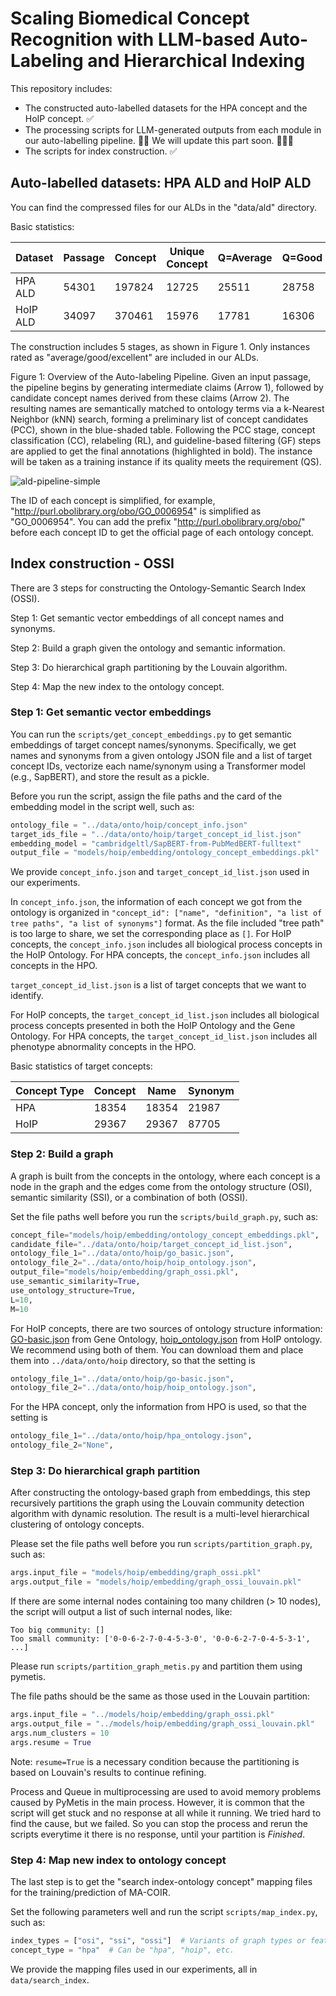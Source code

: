 # Scaling Biomedical Concept Recognition with LLM-based Auto-Labeling and Hierarchical Indexing

This repository includes:
   - The constructed auto-labelled datasets for the HPA concept and the HoIP concept. ✅
   - The processing scripts for LLM-generated outputs from each module in our auto-labelling pipeline.
     🏃‍♂️ We will update this part soon. 🏃‍♂️‍➡️
   - The scripts for index construction. ✅


## Auto-labelled datasets: HPA ALD and HoIP ALD
You can find the compressed files for our ALDs in the "data/ald" directory.

Basic statistics:

| Dataset  | Passage | Concept | Unique Concept | Q=Average | Q=Good | Q=Excellent |
|----------| ------- | ------- | -------------- |-----------| ------ | ----------- |
| HPA ALD  | 54301 | 197824 | 12725 | 25511     | 28758 | 32 |
| HoIP ALD | 34097 | 370461 | 15976 | 17781     | 16306 | 10 |

The construction includes 5 stages, as shown in Figure 1. 
Only instances rated as "average/good/excellent" are included in our ALDs.

Figure 1: Overview of the Auto-labeling Pipeline. Given an input passage, the pipeline begins by generating  intermediate claims (Arrow 1), followed by candidate concept names derived from these claims (Arrow 2). The  resulting names are semantically matched to ontology terms via a k-Nearest Neighbor (kNN) search, forming a  preliminary list of concept candidates (PCC), shown in the blue-shaded table. Following the PCC stage, concept  classification (CC), relabeling (RL), and guideline-based filtering (GF) steps are applied to get the final annotations (highlighted in bold). The instance will be taken as a training instance if its quality meets the requirement (QS).

![ald-pipeline-simple](https://github.com/user-attachments/assets/e944b65f-2a77-41a3-b24a-20eae5032c44)

The ID of each concept is simplified, for example, "http://purl.obolibrary.org/obo/GO_0006954" is simplified as "GO_0006954". You can add the prefix "http://purl.obolibrary.org/obo/" before each concept ID to get the official page of each ontology concept.


## Index construction - OSSI

There are 3 steps for constructing the Ontology-Semantic Search Index (OSSI).

Step 1: Get semantic vector embeddings of all concept names and synonyms.

Step 2: Build a graph given the ontology and semantic information.

Step 3: Do hierarchical graph partitioning by the Louvain algorithm.

Step 4: Map the new index to the ontology concept.

### Step 1: Get semantic vector embeddings
You can run the ``scripts/get_concept_embeddings.py`` to get semantic embeddings of target concept names/synonyms.
Specifically, we get names and synonyms from a given ontology JSON file and a list of target concept IDs, vectorize each name/synonym using a Transformer model (e.g., SapBERT), and store the result as a pickle.

Before you run the script, assign the file paths and the card of the embedding model in the script well, such as: 

```python
ontology_file = "../data/onto/hoip/concept_info.json"
target_ids_file = "../data/onto/hoip/target_concept_id_list.json"
embedding_model = "cambridgeltl/SapBERT-from-PubMedBERT-fulltext"
output_file = "models/hoip/embedding/ontology_concept_embeddings.pkl"
```

We provide ``concept_info.json`` and ``target_concept_id_list.json`` used in our experiments.

In ``concept_info.json``, the information of each concept we got from the ontology is organized in ``"concept_id": ["name", "definition", "a list of tree paths", "a list of synonyms"]`` format. As the file included "tree path" is too large to share, we set the corresponding place as ``[]``.
For HoIP concepts, the ``concept_info.json`` includes all biological process concepts in the HoIP Ontology.
For HPA concepts, the ``concept_info.json`` includes all concepts in the HPO.

``target_concept_id_list.json`` is a list of target concepts that we want to identify. 

For HoIP concepts, the ``target_concept_id_list.json`` includes all biological process concepts presented in both the HoIP Ontology and the Gene Ontology.
For HPA concepts, the ``target_concept_id_list.json`` includes all phenotype abnormality concepts in the HPO.

Basic statistics of target concepts:

| Concept Type | Concept | Name    | Synonym  | 
|--------------|---------|---------|----------|
| HPA          | 18354   | 18354   | 21987    |
| HoIP         | 29367   | 29367   | 87705    | 


### Step 2: Build a graph

A graph is built from the concepts in the ontology, where each concept is a node in the graph and the edges come from the ontology structure (OSI), semantic similarity (SSI), or a combination of both (OSSI).

Set the file paths well before you run the ``scripts/build_graph.py``, such as:

```python
concept_file="models/hoip/embedding/ontology_concept_embeddings.pkl",
candidate_file="../data/onto/hoip/target_concept_id_list.json",
ontology_file_1="../data/onto/hoip/go_basic.json",
ontology_file_2="../data/onto/hoip/hoip_ontology.json",
output_file="models/hoip/embedding/graph_ossi.pkl",
use_semantic_similarity=True,
use_ontology_structure=True,
L=10,
M=10
```

For HoIP concepts, there are two sources of ontology structure information: [GO-basic.json](https://purl.obolibrary.org/obo/go/go-basic.json) from Gene Ontology, [hoip_ontology.json](https://github.com/norikinishida/hoip-dataset/tree/main/releases) from HoIP ontology.
We recommend using both of them. You can download them and place them into ``../data/onto/hoip`` directory, so that the setting is

```python
ontology_file_1="../data/onto/hoip/go-basic.json",
ontology_file_2="../data/onto/hoip/hoip_ontology.json",
```

For the HPA concept, only the information from HPO is used, so that the setting is 
```python
ontology_file_1="../data/onto/hoip/hpa_ontology.json",
ontology_file_2="None",
```

### Step 3: Do hierarchical graph partition
After constructing the ontology-based graph from embeddings, this step recursively partitions the graph using the Louvain community detection algorithm with dynamic resolution. The result is a multi-level hierarchical clustering of ontology concepts.

Please set the file paths well before you run ``scripts/partition_graph.py``, such as:

```python
args.input_file = "models/hoip/embedding/graph_ossi.pkl"
args.output_file = "models/hoip/embedding/graph_ossi_louvain.pkl"
```

If there are some internal nodes containing too many children (> 10 nodes), the script will output a list of such internal nodes, like:
```text
Too big community: []
Too small community: ['0-0-6-2-7-0-4-5-3-0', '0-0-6-2-7-0-4-5-3-1', ...]
```

Please run ``scripts/partition_graph_metis.py`` and partition them using pymetis.

The file paths should be the same as those used in the Louvain partition:
```python
args.input_file = "../models/hoip/embedding/graph_ossi.pkl"
args.output_file = "../models/hoip/embedding/graph_ossi_louvain.pkl"
args.num_clusters = 10
args.resume = True
```

Note: ``resume=True`` is a necessary condition because the partitioning is based on Louvain's results to continue refining.

Process and Queue in multiprocessing are used to avoid memory problems caused by PyMetis in the main process. However, it is common that the script will get stuck and no response at all while it running. We tried hard to find the cause, but we failed. So you can stop the process and rerun the scripts everytime it there is no response, until your partition is *Finished*.


### Step 4: Map new index to ontology concept

The last step is to get the "search index-ontology concept" mapping files for the training/prediction of MA-COIR.

Set the following parameters well and run the script ``scripts/map_index.py``, such as:
```python
index_types = ["osi", "ssi", "ossi"]  # Variants of graph types or feature sets
concept_type = "hpa"  # Can be "hpa", "hoip", etc.
```

We provide the mapping files used in our experiments, all in ``data/search_index``.
